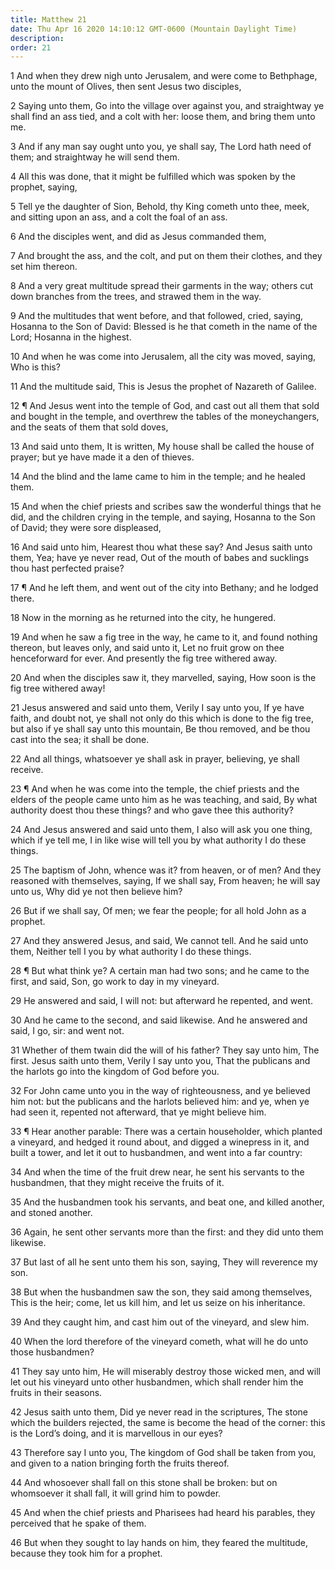 ```yaml
---
title: Matthew 21
date: Thu Apr 16 2020 14:10:12 GMT-0600 (Mountain Daylight Time)
description: 
order: 21
---
```


<p>
  1 And when they drew nigh unto Jerusalem, and were come to Bethphage, unto the
  mount of Olives, then sent Jesus two disciples,
</p>
<p>
  2 Saying unto them, Go into the village over against you, and straightway ye
  shall find an ass tied, and a colt with her: loose them, and bring them unto
  me.
</p>
<p>
  3 And if any man say ought unto you, ye shall say, The Lord hath need of them;
  and straightway he will send them.
</p>
<p>
  4 All this was done, that it might be fulfilled which was spoken by the
  prophet, saying,
</p>
<p>
  5 Tell ye the daughter of Sion, Behold, thy King cometh unto thee, meek, and
  sitting upon an ass, and a colt the foal of an ass.
</p>
<p>6 And the disciples went, and did as Jesus commanded them,</p>
<p>
  7 And brought the ass, and the colt, and put on them their clothes, and they
  set him thereon.
</p>
<p>
  8 And a very great multitude spread their garments in the way; others cut down
  branches from the trees, and strawed them in the way.
</p>
<p>
  9 And the multitudes that went before, and that followed, cried, saying,
  Hosanna to the Son of David: Blessed is he that cometh in the name of the
  Lord; Hosanna in the highest.
</p>
<p>
  10 And when he was come into Jerusalem, all the city was moved, saying, Who is
  this?
</p>
<p>
  11 And the multitude said, This is Jesus the prophet of Nazareth of Galilee.
</p>
<p>
  12 &#xB6; And Jesus went into the temple of God, and cast out all them that
  sold and bought in the temple, and overthrew the tables of the moneychangers,
  and the seats of them that sold doves,
</p>
<p>
  13 And said unto them, It is written, My house shall be called the house of
  prayer; but ye have made it a den of thieves.
</p>
<p>
  14 And the blind and the lame came to him in the temple; and he healed them.
</p>
<p>
  15 And when the chief priests and scribes saw the wonderful things that he
  did, and the children crying in the temple, and saying, Hosanna to the Son of
  David; they were sore displeased,
</p>
<p>
  16 And said unto him, Hearest thou what these say? And Jesus saith unto them,
  Yea; have ye never read, Out of the mouth of babes and sucklings thou hast
  perfected praise?
</p>
<p>
  17 &#xB6; And he left them, and went out of the city into Bethany; and he
  lodged there.
</p>
<p>18 Now in the morning as he returned into the city, he hungered.</p>
<span></span>
<p>
  19 And when he saw a fig tree in the way, he came to it, and found nothing
  thereon, but leaves only, and said unto it, Let no fruit grow on thee
  henceforward for ever. And presently the fig tree withered away.
</p>
<p>
  20 And when the disciples saw it, they marvelled, saying, How soon is the fig
  tree withered away!
</p>
<p>
  21 Jesus answered and said unto them, Verily I say unto you, If ye have faith,
  and doubt not, ye shall not only do this which is done to the fig tree, but
  also if ye shall say unto this mountain, Be thou removed, and be thou cast
  into the sea; it shall be done.
</p>
<p>
  22 And all things, whatsoever ye shall ask in prayer, believing, ye shall
  receive.
</p>
<p>
  23 &#xB6; And when he was come into the temple, the chief priests and the
  elders of the people came unto him as he was teaching, and said, By what
  authority doest thou these things? and who gave thee this authority?
</p>
<p>
  24 And Jesus answered and said unto them, I also will ask you one thing, which
  if ye tell me, I in like wise will tell you by what authority I do these
  things.
</p>
<p>
  25 The baptism of John, whence was it? from heaven, or of men? And they
  reasoned with themselves, saying, If we shall say, From heaven; he will say
  unto us, Why did ye not then believe him?
</p>
<p>
  26 But if we shall say, Of men; we fear the people; for all hold John as a
  prophet.
</p>
<p>
  27 And they answered Jesus, and said, We cannot tell. And he said unto them,
  Neither tell I you by what authority I do these things.
</p>
<p>
  28 &#xB6; But what think ye? A certain man had two sons; and he came to the
  first, and said, Son, go work to day in my vineyard.
</p>
<p>29 He answered and said, I will not: but afterward he repented, and went.</p>
<p>
  30 And he came to the second, and said likewise. And he answered and said, I
  go, sir: and went not.
</p>
<p>
  31 Whether of them twain did the will of his father? They say unto him, The
  first. Jesus saith unto them, Verily I say unto you, That the publicans and
  the harlots go into the kingdom of God before you.
</p>
<p>
  32 For John came unto you in the way of righteousness, and ye believed him
  not: but the publicans and the harlots believed him: and ye, when ye had seen
  it, repented not afterward, that ye might believe him.
</p>
<p>
  33 &#xB6; Hear another parable: There was a certain householder, which planted
  a vineyard, and hedged it round about, and digged a winepress in it, and built
  a tower, and let it out to husbandmen, and went into a far country:
</p>
<p>
  34 And when the time of the fruit drew near, he sent his servants to the
  husbandmen, that they might receive the fruits of it.
</p>
<span></span>
<p>
  35 And the husbandmen took his servants, and beat one, and killed another, and
  stoned another.
</p>
<p>
  36 Again, he sent other servants more than the first: and they did unto them
  likewise.
</p>
<p>
  37 But last of all he sent unto them his son, saying, They will reverence my
  son.
</p>
<p>
  38 But when the husbandmen saw the son, they said among themselves, This is
  the heir; come, let us kill him, and let us seize on his inheritance.
</p>
<p>39 And they caught him, and cast him out of the vineyard, and slew him.</p>
<p>
  40 When the lord therefore of the vineyard cometh, what will he do unto those
  husbandmen?
</p>
<p>
  41 They say unto him, He will miserably destroy those wicked men, and will let
  out his vineyard unto other husbandmen, which shall render him the fruits in
  their seasons.
</p>
<p>
  42 Jesus saith unto them, Did ye never read in the scriptures, The stone which
  the builders rejected, the same is become the head of the corner: this is the
  Lord&#x2019;s doing, and it is marvellous in our eyes?
</p>
<p>
  43 Therefore say I unto you, The kingdom of God shall be taken from you, and
  given to a nation bringing forth the fruits thereof.
</p>
<p>
  44 And whosoever shall fall on this stone shall be broken: but on whomsoever
  it shall fall, it will grind him to powder.
</p>
<p>
  45 And when the chief priests and Pharisees had heard his parables, they
  perceived that he spake of them.
</p>
<p>
  46 But when they sought to lay hands on him, they feared the multitude,
  because they took him for a prophet.
</p>
